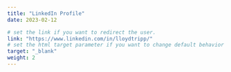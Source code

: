 ```yaml
---
title: "LinkedIn Profile"
date: 2023-02-12

# set the link if you want to redirect the user.
link: "https://www.linkedin.com/in/lloydtripp/"
# set the html target parameter if you want to change default behavior
target: "_blank"
weight: 2
---
```

